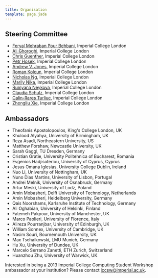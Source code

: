 ```yaml
---
title: Organisation
template: page.jade
---
```


## Steering Committee

* [Feryal Mehraban Pour Behbani](http://www.doc.ic.ac.uk/~fm1210/),
  Imperial College London
* [Ali Ghoroghi](http://www.doc.ic.ac.uk/~aghorogh/), Imperial College
  London
* [Chris Guenther](https://www.doc.ic.ac.uk/~mcg05/), Imperial College
  London
* [Petr Hosek](http://www.doc.ic.ac.uk/~ph1310/), Imperial College
  London
* [Andrew V. Jones](http://www.doc.ic.ac.uk/~andrewj/), Imperial College
  London
* [Roman Kolcun](http://www.doc.ic.ac.uk/~rk1208/), Imperial College
  London
* [Nicholas Ng](http://www.doc.ic.ac.uk/~cn06/page/), Imperial College
  London
* [Marily Nika](http://www.marily.me/), Imperial College London
* [Rumyana Neykova](http://www.doc.ic.ac.uk/~rn710/), Imperial
  College London
* [Claudia Schulz](http://www.doc.ic.ac.uk/~cis11/), Imperial
  College London
* [Calin-Rares Turliuc](http://www.doc.ic.ac.uk/~ct1810/), Imperial
  College London
* [Zhongliu Xie](http://www.doc.ic.ac.uk/~zx10/), Imperial
  College London

## Ambassadors

* Theofanis Apostolopoulos, King's College London, UK
* Khulood Alyahya, University of Birmingham, UK
* Reza Asadi, Northeastern University, US
* Matthew Forshaw, Newcastle University, UK
* Sarah Gaggl, TU Dresden, Germany
* Cristian Gratie, University Politehnica of Bucharest, Romania
* Evgenios Hadjisoteriou, University of Cyprus, Cyprus
* Jesus Omana Iglesias, University College Dublin, Ireland
* Nuo Li, University of Nottingham, UK
* Nuno Dias Martins, University of Lisbon, Portugal
* Andrei Melnik, University of Osnabruck, Germany
* Artur Meski, University of Lodz, Poland
* Amin Mobasheri, Delft University of Technology, Netherlands
* Amin Mobasheri, Heidelberg University, Germany
* Qais Noorshams, Karlsruhe Institute of Technology, Germany
* Ali Oghabian, University of Helsinki, Finland
* Fatemeh Pakpour, University of Manchester, UK
* Marco Paolieri, University of Florence, Italy
* Alireza Pourranjbar, University of Edinburgh, UK
* William Sonnex, University of Cambridge, UK
* Nasim Souri, Bournemouth University, UK
* Max Tschaikowski, LMU Munich, Germany
* Hu Xu, University of Dundee, UK
* Marcelo Serrano Zanetti, ETH Zurich, Switzerland
* Huanzhou Zhu, University of Warwick, UK

Interested in being a 2013 Imperial College Computing Student Workshop
ambassador at your institution? Please contact
[iccsw@imperial.ac.uk](mailto:iccsw@imperial.ac.uk).
